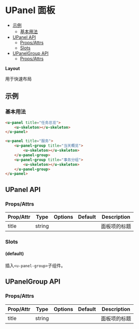 <!-- 该 README.md 根据 api.yaml 和 docs/*.md 自动生成，为了方便在 GitHub 和 NPM 上查阅。如需修改，请查看源文件 -->

# UPanel 面板

- [示例](#示例)
    - [基本用法](#基本用法)
- [UPanel API](#upanel-api)
    - [Props/Attrs](#propsattrs)
    - [Slots](#slots)
- [UPanelGroup API](#upanelgroup-api)
    - [Props/Attrs](#propsattrs-2)

**Layout**

用于快速布局

## 示例
### 基本用法

``` html
<u-panel title="任务总览">
    <u-skeleton></u-skeleton>
</u-panel>
```

``` html
<u-panel title="服务">
    <u-panel-group title="当天概览">
        <u-skeleton></u-skeleton>
    </u-panel-group>
    <u-panel-group title="事务分组">
        <u-skeleton></u-skeleton>
    </u-panel-group>
</u-panel>
```

## UPanel API
### Props/Attrs

| Prop/Attr | Type | Options | Default | Description |
| --------- | ---- | ------- | ------- | ----------- |
| title | string |  |  | 面板项的标题 |

### Slots

#### (default)

插入`<u-panel-group>`子组件。

## UPanelGroup API
### Props/Attrs

| Prop/Attr | Type | Options | Default | Description |
| --------- | ---- | ------- | ------- | ----------- |
| title | string |  |  | 面板项的标题 |

